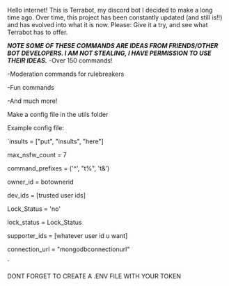 Hello internet! This is Terrabot, my discord bot I decided to make a long time ago. Over time, this project has been constantly updated (and still is!!) and has evolved into what it is now. Please: Give it a try, and see what Terrabot has to offer.

***NOTE SOME OF THESE COMMANDS ARE IDEAS FROM FRIENDS/OTHER BOT DEVELOPERS. I AM NOT STEALING, I HAVE PERMISSION TO USE THEIR IDEAS.***
-Over 150 commands!  

-Moderation commands for rulebreakers  

-Fun commands  

-And much more!  
  
  
Make a config file in the utils folder  

Example config file:  

`insults = ["put", "insults", "here"]  

max_nsfw_count = 7  

command_prefixes = ('^', "t%", 't&')  

owner_id = botownerid  

dev_ids = [trusted user ids]  

Lock_Status = 'no'  

lock_status = Lock_Status  

supporter_ids = [whatever user id u want]  

connection_url = "mongodbconnectionurl"  

`


DONT FORGET TO CREATE A .ENV FILE WITH YOUR TOKEN
